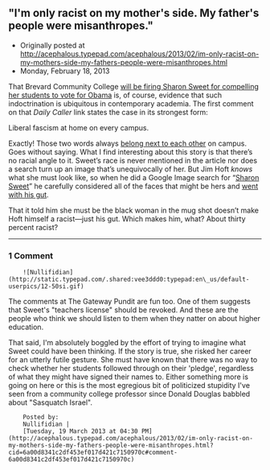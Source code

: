 ## "I'm only racist on my mother's side. My father's people were misanthropes."

 * Originally posted at http://acephalous.typepad.com/acephalous/2013/02/im-only-racist-on-my-mothers-side-my-fathers-people-were-misanthropes.html
 * Monday, February 18, 2013



That Brevard Community College [will be firing Sharon Sweet for compelling her students to vote for Obama](http://dailycaller.com/2013/02/18/college-fire-professor-who-forced-students-to-vote-for-obama/) is, of course, evidence that such indoctrination is ubiquitous in contemporary academia. The first comment on that _Daily Caller_ link states the case in its strongest form:

Liberal fascism at home on every campus.

Exactly! Those two words always [belong next to each other](http://acephalous.typepad.com/acephalous/2007/12/i-recognize-i-c.html)
 on campus. Goes without saying. What I find interesting about this 
story is that there’s no racial angle to it. Sweet’s race is never 
mentioned in the article nor does a search turn up an image that’s 
unequivocally of her. But Jim Hoft _knows_ what she must look like, so when he did a Google Image search for “[Sharon Sweet](https://www.google.com/search?q=%!s(MISSING)haron+sweet%!&(MISSING)num=100&hl=en&safe=off&tbm=isch&tbo=u&source=univ&sa=X&ei=8YciUay\_N8HqiwLaoIAo&ved=0CEcQsAQ&biw=1280&bih=651)” he carefully considered all of the faces that might be hers and [went with his gut](http://www.thegatewaypundit.com/2013/02/college-recommends-dismissal-for-professor-who-made-students-sign-pledge-for-obama/).

That it told him she must be the black woman in the mug shot doesn’t 
make Hoft himself a racist—just his gut. Which makes him, what? About 
thirty percent racist?

		

* * *

### 1 Comment 

		

                
[]()

	

		![Nullifidian](http://static.typepad.com/.shared:vee3ddd0:typepad:en\_us/default-userpics/12-50si.gif)
	

	

		

The comments at The Gateway Pundit are fun too. One of them suggests that Sweet's "teachers license" should be revoked. And these are the people who think we should listen to them when they natter on about higher education.

That said, I'm absolutely boggled by the effort of trying to imagine what Sweet could have been thinking. If the story is true, she risked her career for an utterly futile gesture. She must have known that there was no way to check whether her students followed through on their 'pledge', regardless of what they might have signed their names to. Either something more is going on here or this is the most egregious bit of politicized stupidity I've seen from a community college professor since Donald Douglas babbled about "Sasquatch Israel".

	

		Posted by:
		Nullifidian |
		[Tuesday, 19 March 2013 at 04:30 PM](http://acephalous.typepad.com/acephalous/2013/02/im-only-racist-on-my-mothers-side-my-fathers-people-were-misanthropes.html?cid=6a00d8341c2df453ef017d421c7150970c#comment-6a00d8341c2df453ef017d421c7150970c)

		

        